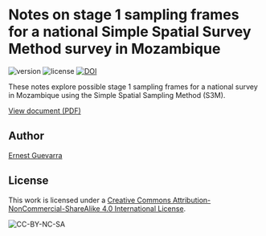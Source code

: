 # Notes on stage 1 sampling frames for a national Simple Spatial Survey Method survey in Mozambique

<!-- badges: start -->
![version](https://img.shields.io/badge/version-0.1.0-blue.svg)
![license](https://mirrors.creativecommons.org/presskit/buttons/80x15/svg/by-nc-sa.svg)
[![DOI](https://zenodo.org/badge/289866526.svg)](https://zenodo.org/badge/latestdoi/289866526)
<!-- badges: end -->

These notes explore possible stage 1 sampling frames for a national survey in Mozambique using the Simple Spatial Sampling Method (S3M).

[View document (PDF)](https://github.com/ernestguevarra/mozambiqueNotes/blob/master/mozambiqueNotes.pdf)

## Author
[Ernest Guevarra](https://ernest.guevarra.io)

## License
This work is licensed under a [Creative Commons Attribution-NonCommercial-ShareAlike 4.0 International License](http://creativecommons.org/licenses/by-nc-sa/4.0/).

![CC-BY-NC-SA](https://i.creativecommons.org/l/by-nc-sa/4.0/88x31.png)

